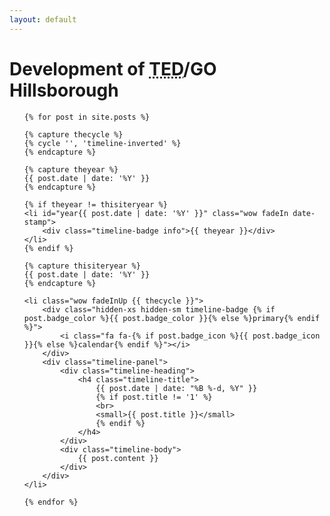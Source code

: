 ```yaml
---
layout: default
---
```


<div class="page-header">
	<h1>
		Development of <abbr title="Transportation for Economic Development">TED</abbr>/GO Hillsborough
	</h1>
</div>

<ul class="timeline">

	{% for post in site.posts %}

	{% capture thecycle %}
	{% cycle '', 'timeline-inverted' %}
	{% endcapture %}

	{% capture theyear %}
	{{ post.date | date: '%Y' }}
	{% endcapture %}

	{% if theyear != thisiteryear %}
	<li id="year{{ post.date | date: '%Y' }}" class="wow fadeIn date-stamp">
		<div class="timeline-badge info">{{ theyear }}</div>
	</li>
	{% endif %}

	{% capture thisiteryear %}
	{{ post.date | date: '%Y' }}
	{% endcapture %}

	<li class="wow fadeInUp {{ thecycle }}">
		<div class="hidden-xs hidden-sm timeline-badge {% if post.badge_color %}{{ post.badge_color }}{% else %}primary{% endif %}">
			<i class="fa fa-{% if post.badge_icon %}{{ post.badge_icon }}{% else %}calendar{% endif %}"></i>
		</div>
		<div class="timeline-panel">
			<div class="timeline-heading">
				<h4 class="timeline-title">
					{{ post.date | date: "%B %-d, %Y" }}
					{% if post.title != '1' %}
					<br>
					<small>{{ post.title }}</small>
					{% endif %}
				</h4>
			</div>
			<div class="timeline-body">
				{{ post.content }}
			</div>
		</div>
	</li>

	{% endfor %}

</ul>